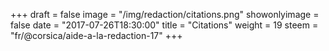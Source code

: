 +++
draft = false
image = "/img/redaction/citations.png"
showonlyimage = false
date = "2017-07-26T18:30:00"
title = "Citations"
weight = 19
steem = "fr/@corsica/aide-a-la-redaction-17"
+++

<!--more-->
